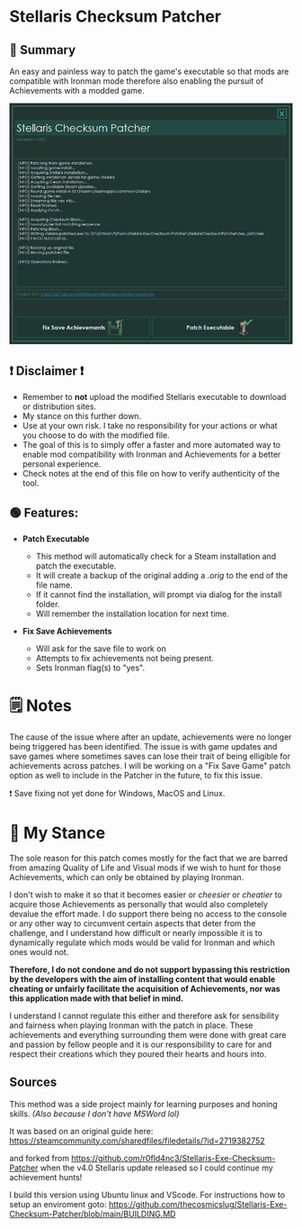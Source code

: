 # Stellaris Checksum Patcher

## 📣 Summary

An easy and painless way to patch the game's executable so that mods are compatible with Ironman mode therefore also enabling the pursuit of Achievements with a modded game.

<p align="center">
<img src="https://github.com/r0fld4nc3/stellaris-exe-checksum-patcher/blob/main/media/stellaris-checksum-patcher-06.png" width="762">
</p>

## ❗ Disclaimer ❗
* Remember to **not** upload the modified Stellaris executable to download or distribution sites.
* My stance on this further down.
* Use at your own risk. I take no responsibility for your actions or what you choose to do with the modified file.
* The goal of this is to simply offer a faster and more automated way to enable mod compatibility with Ironman and Achievements for a better personal experience.
* Check notes at the end of this file on how to verify authenticity of the tool.


## 🟢 Features:
* **Patch Executable**
  * This method will automatically check for a Steam installation and patch the executable.
  * It will create a backup of the original adding a _.orig_ to the end of the file name.
  * If it cannot find the installation, will prompt via dialog for the install folder.
  * Will remember the installation location for next time.

* **Fix Save Achievements**
  * Will ask for the save file to work on
  * Attempts to fix achievements not being present.
  * Sets Ironman flag(s) to "yes".

# 🗒️ Notes

The cause of the issue where after an update, achievements were no longer being triggered has been identified. 
The issue is with game updates and save games where sometimes saves can lose their trait of being elligible for achievements across patches.
I will be working on a "Fix Save Game" patch option as well to include in the Patcher in the future, to fix this issue.

❗ Save fixing not yet done for Windows, MacOS and Linux.


# 🔎 My Stance
The sole reason for this patch comes mostly for the fact that we are barred from amazing Quality of Life and Visual mods if we wish to hunt for those Achievements, which can only be obtained by playing Ironman. 

I don't wish to make it so that it becomes easier or _cheesier_ or _cheatier_ to acquire those Achievements as personally that would also completely devalue the effort made. I do support there being no access to the console or any other way to circumvent certain aspects that deter from the challenge, and I understand how difficult or nearly impossible it is to dynamically regulate which mods would be valid for Ironman and which ones would not.

**Therefore, I do not condone and do not support bypassing this restriction by the developers with the aim of installing content that would enable cheating or unfairly facilitate the acquisition of Achievements, nor was this application made with that belief in mind.**

I understand I cannot regulate this either and therefore ask for sensibility and fairness when playing Ironman with the patch in place. These achievements and everything surrounding them were done with great care and passion by fellow people and it is our responsibility to care for and respect their creations which they poured their hearts and hours into.

## Sources
This method was a side project mainly for learning purposes and honing skills. _(Also because I don't have MSWord lol)_

It was based on an original guide here: https://steamcommunity.com/sharedfiles/filedetails/?id=2719382752

and forked from https://github.com/r0fld4nc3/Stellaris-Exe-Checksum-Patcher when the v4.0 Stellaris update released so I could continue my achievement hunts!

I build this version using Ubuntu linux and VScode. For instructions how to setup an enviroment goto:
https://github.com/thecosmicslug/Stellaris-Exe-Checksum-Patcher/blob/main/BUILDING.MD
